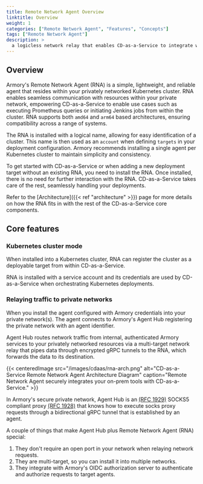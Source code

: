 ```yaml
---
title: Remote Network Agent Overview
linktitle: Overview
weight: 1
categories: ["Remote Network Agent", "Features", "Concepts"]
tags: ["Remote Network Agent"]
description: >
  a logicless network relay that enables CD-as-a-Service to integrate with privately networked resources such as Jenkins, Prometheus, Kubernetes clusters, etc.
---
```


## Overview

Armory's Remote Network Agent (RNA) is a simple, lightweight, and reliable agent that resides within your privately networked Kubernetes cluster. RNA enables seamless communication with resources within your private network, empowering CD-as-a-Service to enable use cases such as executing Prometheus queries or initiating Jenkins jobs from within the cluster. RNA supports both `amd64` and `arm64` based architectures, ensuring compatibility across a range of systems.

The RNA is installed with a logical name, allowing for easy identification of a cluster. This name is then used as an `account` when defining `targets` in your deployment configuration. Armory recommends installing a single agent per Kubernetes cluster to maintain simplicity and consistency.

To get started with CD-as-a-Service or when adding a new deployment target without an existing RNA, you need to install the RNA. Once installed, there is no need for further interaction with the RNA. CD-as-a-Service takes care of the rest, seamlessly handling your deployments.

Refer to the [Architecture]({{< ref "architecture" >}}) page for more details on how the RNA fits in with the rest of the CD-as-a-Service core components.

## Core features

### Kubernetes cluster mode

When installed into a Kubernetes cluster, RNA can register the cluster as a deployable target from within CD-as-a-Service.

RNA is installed with a service account and its credentials are used by CD-as-a-Service when orchestrating Kubernetes deployments.

[//]: # (revive below content when installation guide and advanced config guides are complete)
[//]: # (See the [Installation Guide]&#40;/remote-network-agent/install&#41; to get started and [Production Configuration and Use]&#40;/remote-network-agent/production-configuration-and-use&#41; for advanced configuration, such as configuring the service account permissions or opting out of this mode.)

### Relaying traffic to private networks

When you install the agent configured with Armory credentials into your private network(s). The agent connects to Armory's Agent Hub registering the private network with an agent identifier.

Agent Hub routes network traffic from internal, authenticated Armory services to your privately networked 
resources via a multi-target network relay that pipes data through encrypted gRPC tunnels to the RNA, which forwards the data to its destination.

{{< centeredImage src="/images/cdaas/rna-arch.png" alt="CD-as-a-Service Remote Network Agent Architecture Diagram" caption="Remote Network Agent securely integrates your on-prem tools with CD-as-a-Service." >}}

In Armory's secure private network, Agent Hub is an [(RFC 1929)](https://datatracker.ietf.org/doc/html/rfc1929) SOCKS5 compliant proxy [(RFC 1928)](https://www.rfc-editor.org/rfc/rfc1928.html) that knows how to execute socks proxy requests through a bidirectional gRPC tunnel that is established by an agent.

A couple of things that make Agent Hub plus Remote Network Agent (RNA) special:
1. They don't require an open port in your network when relaying network requests.
1. They are multi-target, so you can install it into multiple networks.
1. They integrate with Armory's OIDC authorization server to authenticate and authorize requests to target agents.
